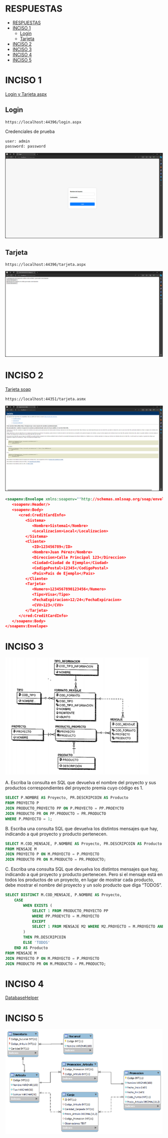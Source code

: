 #   RESPUESTAS

- [RESPUESTAS](#respuestas)
- [INCISO 1](#inciso-1)
  - [Login](#login)
  - [Tarjeta](#tarjeta)
- [INCISO 2](#inciso-2)
- [INCISO 3](#inciso-3)
- [INCISO 4](#inciso-4)
- [INCISO 5](#inciso-5)


#   INCISO 1

[Login y Tarjeta aspx](tarjetas_asp)

##  Login

    https://localhost:44396/login.aspx

Credenciales de prueba

    user: admin
    password: password

![alt text](images/login_aspx.png)

##  Tarjeta

    https://localhost:44396/tarjeta.aspx

![alt text](images/tarjetas_aspx.png)

#   INCISO 2

[Tarjeta soap](tarjeta_soap)

    https://localhost:44351/tarjeta.asmx

![alt text](images/tarjetas_asmx.png)

```xml
<soapenv:Envelope xmlns:soapenv=""http://schemas.xmlsoap.org/soap/envelope/"" xmlns:cred=""http://example.com/creditcard"">
   <soapenv:Header/>
   <soapenv:Body>
      <cred:CreditCardInfo>
         <Sistema>
            <Nombre>Sistema1</Nombre>
            <Localizacion>Local</Localizacion>
         </Sistema>
         <Cliente>
            <ID>123456789</ID>
            <Nombre>Juan Pérez</Nombre>
            <Direccion>Calle Principal 123</Direccion>
            <Ciudad>Ciudad de Ejemplo</Ciudad>
            <CodigoPostal>12345</CodigoPostal>
            <Pais>País de Ejemplo</Pais>
         </Cliente>
         <Tarjeta>
            <Numero>1234567890123456</Numero>
            <Tipo>Visa</Tipo>
            <FechaExpiracion>12/24</FechaExpiracion>
            <CVV>123</CVV>
         </Tarjeta>
      </cred:CreditCardInfo>
   </soapenv:Body>
</soapenv:Envelope>
```

#   INCISO 3

![alt text](images/ER_proyecto.png)

A.  Escriba la consulta en SQL que devuelva el nombre del proyecto y sus productos correspondientes del proyecto premia cuyo código es 1.


```sql
SELECT P.NOMBRE AS Proyecto, PR.DESCRIPCOIN AS Producto
FROM PROYECTO P
JOIN PRODUCTO_PROYECTO PP ON P.PROYECTO = PP.PROEYCTO
JOIN PRODUCTO PR ON PP.PRODUCTO = PR.PRODUCTO
WHERE P.PROYECTO = 1;

```

B.	Escriba una consulta SQL que devuelva los distintos mensajes que hay, indicando a qué proyecto y producto pertenecen.


```sql
SELECT M.COD_MENSAJE, P.NOMBRE AS Proyecto, PR.DESCRIPCOIN AS Producto
FROM MENSAJE M
JOIN PROYECTO P ON M.PROYECTO = P.PROYECTO
JOIN PRODUCTO PR ON M.PRODUCTO = PR.PRODUCTO;

```

C.	Escriba una consulta SQL que devuelva los distintos mensajes que hay, indicando a qué proyecto y producto pertenecen. Pero si el mensaje está en todos los productos de un proyecto, en lugar de mostrar cada producto, debe mostrar el nombre del proyecto y un solo producto que diga “TODOS”.

```sql
SELECT DISTINCT M.COD_MENSAJE, P.NOMBRE AS Proyecto,
    CASE
        WHEN EXISTS (
            SELECT 1 FROM PRODUCTO_PROYECTO PP
            WHERE PP.PROEYCTO = M.PROYECTO
            EXCEPT
            SELECT 1 FROM MENSAJE M2 WHERE M2.PROYECTO = M.PROYECTO AND M2.PRODUCTO = M.PRODUCTO
        )
        THEN PR.DESCRIPCOIN
        ELSE 'TODOS'
    END AS Producto
FROM MENSAJE M
JOIN PROYECTO P ON M.PROYECTO = P.PROYECTO
JOIN PRODUCTO PR ON M.PRODUCTO = PR.PRODUCTO;
```

#   INCISO 4

[DatabaseHelper](tarjetas_asp/App_Data/DatabaseHelper.cs)

#   INCISO 5

![alt text](images/ER_canjePuntos.png)
